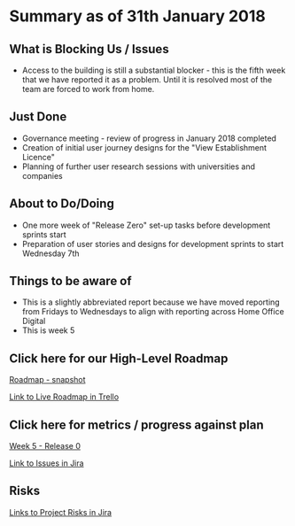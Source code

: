 # Summary as of 31th January 2018

## What is Blocking Us / Issues
* Access to the building is still a substantial blocker - this is the fifth week that we have reported it as a problem. Until it is resolved most of the team are forced to work from home.

## Just Done
* Governance meeting - review of progress in January 2018 completed
* Creation of initial user journey designs for the "View Establishment Licence"
* Planning of further user research sessions with universities and companies

## About to Do/Doing
* One more week of "Release Zero" set-up tasks before development sprints start
* Preparation of user stories and designs for development sprints to start Wednesday 7th 

## Things to be aware of
* This is a slightly abbreviated report because we have moved reporting from Fridays to Wednesdays to align with reporting across Home Office Digital
* This is week 5

## Click here for our High-Level Roadmap
[Roadmap - snapshot](graphs/ASLRoadMap31012018.png) 

[Link to Live Roadmap in Trello](https://trello.com/b/gDQdE01u/asl-roadmap)

## Click here for metrics / progress against plan
[Week 5 - Release 0](graphs/progress31012018.png)

[Link to Issues in Jira](https://jira.digital.homeoffice.gov.uk/secure/RapidBoard.jspa?rapidView=287)

## Risks
[Links to Project Risks in Jira](https://jira.digital.homeoffice.gov.uk/issues/?jql=labels%20%3D%20Risk%20and%20project%3D%22Animal%20Sciences%22)


